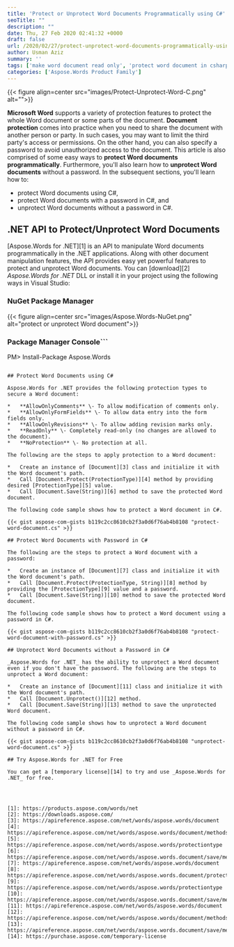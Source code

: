 ```yaml
---
title: 'Protect or Unprotect Word Documents Programmatically using C#'
seoTitle: ""
description: ""
date: Thu, 27 Feb 2020 02:41:32 +0000
draft: false
url: /2020/02/27/protect-unprotect-word-documents-programmatically-using-csharp-net/
author: Usman Aziz
summary: ''
tags: ['make word document read only', 'protect word document in csharp', 'unprotect word document without password']
categories: ['Aspose.Words Product Family']
---
```




{{< figure align=center src="images/Protect-Unprotect-Word-C.png" alt="">}}


**Microsoft Word** supports a variety of protection features to protect the whole Word document or some parts of the document. **Document protection** comes into practice when you need to share the document with another person or party. In such cases, you may want to limit the third party's access or permissions. On the other hand, you can also specify a password to avoid unauthorized access to the document. This article is also comprised of some easy ways to **protect Word documents programmatically**. Furthermore, you'll also learn how to **unprotect Word documents** without a password. In the subsequent sections, you'll learn how to:

*   protect Word documents using C#,
*   protect Word documents with a password in C#, and
*   unprotect Word documents without a password in C#.

## .NET API to Protect/Unprotect Word Documents

[Aspose.Words for .NET][1] is an API to manipulate Word documents programmatically in the .NET applications. Along with other document manipulation features, the API provides easy yet powerful features to protect and unprotect Word documents. You can [download][2] _Aspose.Words for .NET_ DLL or install it in your project using the following ways in Visual Studio:

### NuGet Package Manager



{{< figure align=center src="images/Aspose.Words-NuGet.png" alt="protect or unprotect Word document">}}


### Package Manager Console```
PM> Install-Package Aspose.Words
```

## Protect Word Documents using C#

Aspose.Words for .NET provides the following protection types to secure a Word document:

*   **AllowOnlyComments** \- To allow modification of comments only.
*   **AllowOnlyFormFields** \- To allow data entry into the form fields only.
*   **AllowOnlyRevisions** \- To allow adding revision marks only.
*   **ReadOnly** \- Completely read-only (no changes are allowed to the document).
*   **NoProtection** \- No protection at all.

The following are the steps to apply protection to a Word document:

*   Create an instance of [Document][3] class and initialize it with the Word document's path.
*   Call [Document.Protect(ProtectionType)][4] method by providing desired [ProtectionType][5] value.
*   Call [Document.Save(String)][6] method to save the protected Word document.

The following code sample shows how to protect a Word document in C#.

{{< gist aspose-com-gists b119c2cc8610cb2f3a0d6f76ab4b8108 "protect-word-document.cs" >}}

## Protect Word Documents with Password in C#

The following are the steps to protect a Word document with a password:

*   Create an instance of [Document][7] class and initialize it with the Word document's path.
*   Call [Document.Protect(ProtectionType, String)][8] method by providing the [ProtectionType][9] value and a password.
*   Call [Document.Save(String)][10] method to save the protected Word document.

The following code sample shows how to protect a Word document using a password in C#.

{{< gist aspose-com-gists b119c2cc8610cb2f3a0d6f76ab4b8108 "protect-word-document-with-password.cs" >}}

## Unprotect Word Documents without a Password in C#

_Aspose.Words for .NET_ has the ability to unprotect a Word document even if you don't have the password. The following are the steps to unprotect a Word document:

*   Create an instance of [Document][11] class and initialize it with the Word document's path.
*   Call [Document.Unprotect()][12] method.
*   Call [Document.Save(String)][13] method to save the unprotected Word document.

The following code sample shows how to unprotect a Word document without a password in C#.

{{< gist aspose-com-gists b119c2cc8610cb2f3a0d6f76ab4b8108 "unprotect-word-document.cs" >}}

## Try Aspose.Words for .NET for Free

You can get a [temporary license][14] to try and use _Aspose.Words for .NET_ for free.




[1]: https://products.aspose.com/words/net
[2]: https://downloads.aspose.com/
[3]: https://apireference.aspose.com/net/words/aspose.words/document
[4]: https://apireference.aspose.com/net/words/aspose.words/document/methods/protect
[5]: https://apireference.aspose.com/net/words/aspose.words/protectiontype
[6]: https://apireference.aspose.com/net/words/aspose.words.document/save/methods/2
[7]: https://apireference.aspose.com/net/words/aspose.words/document
[8]: https://apireference.aspose.com/net/words/aspose.words.document/protect/methods/1
[9]: https://apireference.aspose.com/net/words/aspose.words/protectiontype
[10]: https://apireference.aspose.com/net/words/aspose.words.document/save/methods/2
[11]: https://apireference.aspose.com/net/words/aspose.words/document
[12]: https://apireference.aspose.com/net/words/aspose.words/document/methods/unprotect
[13]: https://apireference.aspose.com/net/words/aspose.words.document/save/methods/2
[14]: https://purchase.aspose.com/temporary-license





